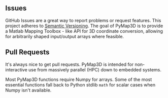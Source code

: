 ## Issues

GitHub Issues are a great way to report problems or request features.
This project adheres to [Semantic Versioning](https://semver.org).
The goal of PyMap3D is to provide a Matlab Mapping Toolbox - like API for 3D coordinate conversion,
allowing for arbitrarily shaped input/output arrays where feasible.

## Pull Requests

It's always nice to get pull requests.
PyMap3D is intended for non-interactive use from massively parallel (HPC) down to embedded systems.

Most PyMap3D functions require Numpy for arrays.
Some of the most essential functions fall back to Python stdlib `math` for scalar cases when Numpy isn't available.
